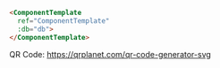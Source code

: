 
````html
<ComponentTemplate 
  ref="ComponentTemplate"
  :db="db">
</ComponentTemplate>
````

QR Code:
https://qrplanet.com/qr-code-generator-svg